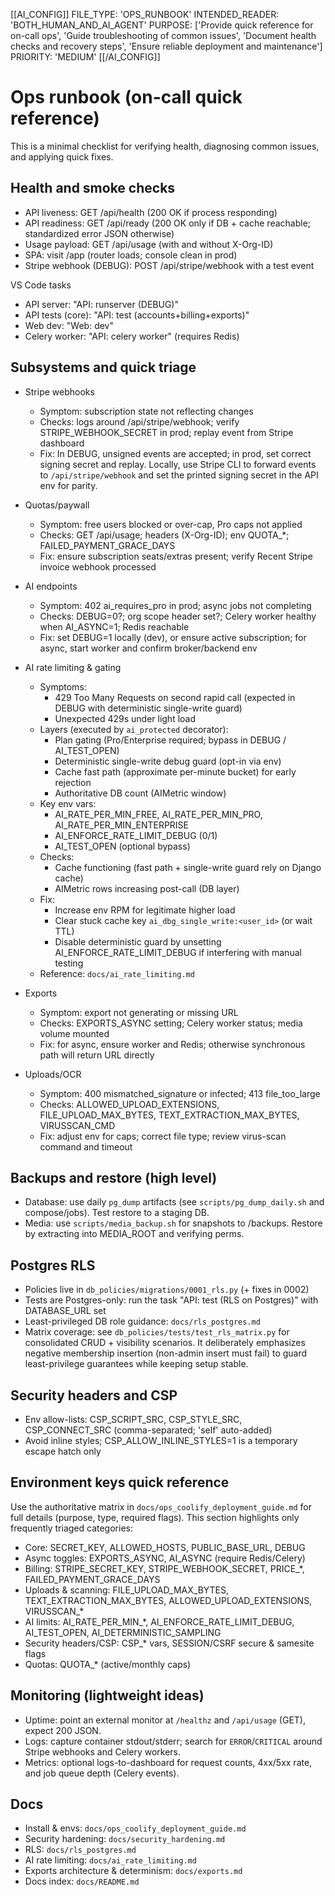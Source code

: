 [[AI_CONFIG]]
FILE_TYPE: 'OPS_RUNBOOK'
INTENDED_READER: 'BOTH_HUMAN_AND_AI_AGENT'
PURPOSE: ['Provide quick reference for on-call ops', 'Guide troubleshooting of common issues', 'Document health checks and recovery steps', 'Ensure reliable deployment and maintenance']
PRIORITY: 'MEDIUM'
[[/AI_CONFIG]]

# Ops runbook (on-call quick reference)

This is a minimal checklist for verifying health, diagnosing common issues, and applying quick fixes.

## Health and smoke checks

- API liveness: GET /api/health (200 OK if process responding)
- API readiness: GET /api/ready (200 OK only if DB + cache reachable; standardized error JSON otherwise)
- Usage payload: GET /api/usage (with and without X-Org-ID)
- SPA: visit /app (router loads; console clean in prod)
- Stripe webhook (DEBUG): POST /api/stripe/webhook with a test event

VS Code tasks

- API server: "API: runserver (DEBUG)"
- API tests (core): "API: test (accounts+billing+exports)"
- Web dev: "Web: dev"
- Celery worker: "API: celery worker" (requires Redis)

## Subsystems and quick triage

- Stripe webhooks
  - Symptom: subscription state not reflecting changes
  - Checks: logs around /api/stripe/webhook; verify STRIPE_WEBHOOK_SECRET in prod; replay event from Stripe dashboard
  - Fix: In DEBUG, unsigned events are accepted; in prod, set correct signing secret and replay. Locally, use Stripe CLI to forward events to `/api/stripe/webhook` and set the printed signing secret in the API env for parity.

- Quotas/paywall
  - Symptom: free users blocked or over-cap, Pro caps not applied
  - Checks: GET /api/usage; headers (X-Org-ID); env QUOTA_*; FAILED_PAYMENT_GRACE_DAYS
  - Fix: ensure subscription seats/extras present; verify Recent Stripe invoice webhook processed

- AI endpoints
  - Symptom: 402 ai_requires_pro in prod; async jobs not completing
  - Checks: DEBUG=0?; org scope header set?; Celery worker healthy when AI_ASYNC=1; Redis reachable
  - Fix: set DEBUG=1 locally (dev), or ensure active subscription; for async, start worker and confirm broker/backend env

- AI rate limiting & gating
  - Symptoms:
    - 429 Too Many Requests on second rapid call (expected in DEBUG with deterministic single-write guard)
    - Unexpected 429s under light load
  - Layers (executed by `ai_protected` decorator):
    - Plan gating (Pro/Enterprise required; bypass in DEBUG / AI_TEST_OPEN)
    - Deterministic single-write debug guard (opt-in via env)
    - Cache fast path (approximate per-minute bucket) for early rejection
    - Authoritative DB count (AIMetric window)
  - Key env vars:
    - AI_RATE_PER_MIN_FREE, AI_RATE_PER_MIN_PRO, AI_RATE_PER_MIN_ENTERPRISE
    - AI_ENFORCE_RATE_LIMIT_DEBUG (0/1)
    - AI_TEST_OPEN (optional bypass)
  - Checks:
    - Cache functioning (fast path + single-write guard rely on Django cache)
    - AIMetric rows increasing post-call (DB layer)
  - Fix:
    - Increase env RPM for legitimate higher load
    - Clear stuck cache key `ai_dbg_single_write:<user_id>` (or wait TTL)
    - Disable deterministic guard by unsetting AI_ENFORCE_RATE_LIMIT_DEBUG if interfering with manual testing
  - Reference: `docs/ai_rate_limiting.md`

- Exports
  - Symptom: export not generating or missing URL
  - Checks: EXPORTS_ASYNC setting; Celery worker status; media volume mounted
  - Fix: for async, ensure worker and Redis; otherwise synchronous path will return URL directly

- Uploads/OCR
  - Symptom: 400 mismatched_signature or infected; 413 file_too_large
  - Checks: ALLOWED_UPLOAD_EXTENSIONS, FILE_UPLOAD_MAX_BYTES, TEXT_EXTRACTION_MAX_BYTES, VIRUSSCAN_CMD
  - Fix: adjust env for caps; correct file type; review virus-scan command and timeout

## Backups and restore (high level)

- Database: use daily `pg_dump` artifacts (see `scripts/pg_dump_daily.sh` and compose/jobs). Test restore to a staging DB.
- Media: use `scripts/media_backup.sh` for snapshots to /backups. Restore by extracting into MEDIA_ROOT and verifying perms.

## Postgres RLS

- Policies live in `db_policies/migrations/0001_rls.py` (+ fixes in 0002)
- Tests are Postgres-only: run the task "API: test (RLS on Postgres)" with DATABASE_URL set
- Least-privileged DB role guidance: `docs/rls_postgres.md`
- Matrix coverage: see `db_policies/tests/test_rls_matrix.py` for consolidated CRUD + visibility scenarios. It deliberately emphasizes negative membership insertion (non-admin insert must fail) to guard least-privilege guarantees while keeping setup stable.

## Security headers and CSP

- Env allow-lists: CSP_SCRIPT_SRC, CSP_STYLE_SRC, CSP_CONNECT_SRC (comma-separated; 'self' auto-added)
- Avoid inline styles; CSP_ALLOW_INLINE_STYLES=1 is a temporary escape hatch only

## Environment keys quick reference

Use the authoritative matrix in `docs/ops_coolify_deployment_guide.md` for full details (purpose, type, required flags). This section highlights only frequently triaged categories:

- Core: SECRET_KEY, ALLOWED_HOSTS, PUBLIC_BASE_URL, DEBUG
- Async toggles: EXPORTS_ASYNC, AI_ASYNC (require Redis/Celery)
- Billing: STRIPE_SECRET_KEY, STRIPE_WEBHOOK_SECRET, PRICE_*, FAILED_PAYMENT_GRACE_DAYS
- Uploads & scanning: FILE_UPLOAD_MAX_BYTES, TEXT_EXTRACTION_MAX_BYTES, ALLOWED_UPLOAD_EXTENSIONS, VIRUSSCAN_*
- AI limits: AI_RATE_PER_MIN_*, AI_ENFORCE_RATE_LIMIT_DEBUG, AI_TEST_OPEN, AI_DETERMINISTIC_SAMPLING
- Security headers/CSP: CSP_* vars, SESSION/CSRF secure & samesite flags
- Quotas: QUOTA_* (active/monthly caps)

## Monitoring (lightweight ideas)

- Uptime: point an external monitor at `/healthz` and `/api/usage` (GET), expect 200 JSON.
- Logs: capture container stdout/stderr; search for `ERROR`/`CRITICAL` around Stripe webhooks and Celery workers.
- Metrics: optional logs-to-dashboard for request counts, 4xx/5xx rate, and job queue depth (Celery events).

## Docs

- Install & envs: `docs/ops_coolify_deployment_guide.md`
- Security hardening: `docs/security_hardening.md`
- RLS: `docs/rls_postgres.md`
- AI rate limiting: `docs/ai_rate_limiting.md`
- Exports architecture & determinism: `docs/exports.md`
- Docs index: `docs/README.md`
